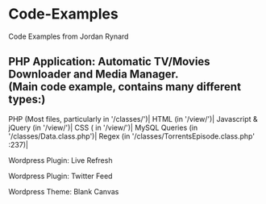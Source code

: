 Code-Examples
=============

Code Examples from Jordan Rynard

PHP Application: Automatic TV/Movies Downloader and Media Manager.  
(Main code example, contains many different types:)  
----------------------------------------------------
PHP (Most files, particularly in '/classes/')|
HTML (in '/view/')|
Javascript & jQuery (in '/view/')|
CSS ( in '/view/')|
MySQL Queries (in '/classes/Data.class.php')|
Regex (in '/classes/TorrentsEpisode.class.php' :237)|

Wordpress Plugin: Live Refresh

Wordpress Plugin: Twitter Feed

Wordpress Theme: Blank Canvas
